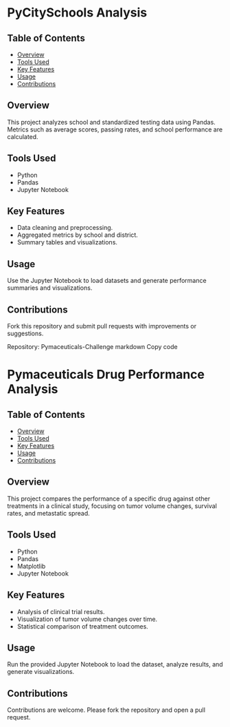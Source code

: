 # PyCitySchools Analysis

## Table of Contents
- [Overview](#overview)
- [Tools Used](#tools-used)
- [Key Features](#key-features)
- [Usage](#usage)
- [Contributions](#contributions)

## Overview
This project analyzes school and standardized testing data using Pandas. Metrics such as average scores, passing rates, and school performance are calculated.

## Tools Used
- Python
- Pandas
- Jupyter Notebook

## Key Features
- Data cleaning and preprocessing.
- Aggregated metrics by school and district.
- Summary tables and visualizations.

## Usage
Use the Jupyter Notebook to load datasets and generate performance summaries and visualizations.

## Contributions
Fork this repository and submit pull requests with improvements or suggestions.


Repository: Pymaceuticals-Challenge
markdown
Copy code
# Pymaceuticals Drug Performance Analysis

## Table of Contents
- [Overview](#overview)
- [Tools Used](#tools-used)
- [Key Features](#key-features)
- [Usage](#usage)
- [Contributions](#contributions)

## Overview
This project compares the performance of a specific drug against other treatments in a clinical study, focusing on tumor volume changes, survival rates, and metastatic spread.

## Tools Used
- Python
- Pandas
- Matplotlib
- Jupyter Notebook

## Key Features
- Analysis of clinical trial results.
- Visualization of tumor volume changes over time.
- Statistical comparison of treatment outcomes.

## Usage
Run the provided Jupyter Notebook to load the dataset, analyze results, and generate visualizations.

## Contributions
Contributions are welcome. Please fork the repository and open a pull request.
